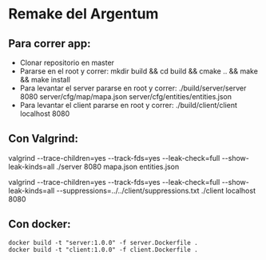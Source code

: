 # Remake del Argentum

## Para correr app:
  - Clonar repositorio en master
  - Pararse en el root y correr: mkdir build && cd build && cmake .. && make && make install
  - Para levantar el server pararse en root y correr: ./build/server/server 8080 server/cfg/map/mapa.json server/cfg/entities/entities.json
  - Para levantar el client pararse en root y correr: ./build/client/client localhost 8080

## Con Valgrind:  
valgrind --trace-children=yes --track-fds=yes --leak-check=full --show-leak-kinds=all ./server 8080 mapa.json entities.json

valgrind --trace-children=yes --track-fds=yes --leak-check=full --show-leak-kinds=all --suppressions=../../client/suppressions.txt ./client localhost 8080

## Con docker:
`docker build -t "server:1.0.0" -f server.Dockerfile .`  
`docker build -t "client:1.0.0" -f client.Dockerfile .`